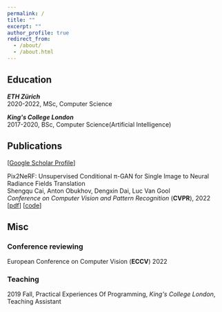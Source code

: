 ```yaml
---
permalink: /
title: ""
excerpt: ""
author_profile: true
redirect_from: 
  - /about/
  - /about.html
---
```


## <a name="edu"></a> Education
**_ETH Zürich_**\
2020-2022, MSc, Computer Science

**_King's College London_**\
2017-2020, BSc, Computer Science(Artificial Intelligence)


## <a name="pub"></a> Publications
[[Google Scholar Profile](https://scholar.google.com/citations?user=KeI51t8AAAAJ&hl=en)]


Pix2NeRF: Unsupervised Conditional π-GAN for Single Image to Neural Radiance Fields Translation\
Shengqu Cai, Anton Obukhov, Dengxin Dai, Luc Van Gool\
*Conference on Computer Vision and Pattern Recognition* (**CVPR**), 2022\
[[pdf](https://arxiv.org/abs/2202.13162)]
[[code](https://github.com/primecai/Pix2NeRF)]


## <a name="misc"></a> Misc

### Conference reviewing
European Conference on Computer Vision (**ECCV**) 2022

### Teaching
2019 Fall, Practical Experiences Of Programming, *King's College London*, Teaching Assistant